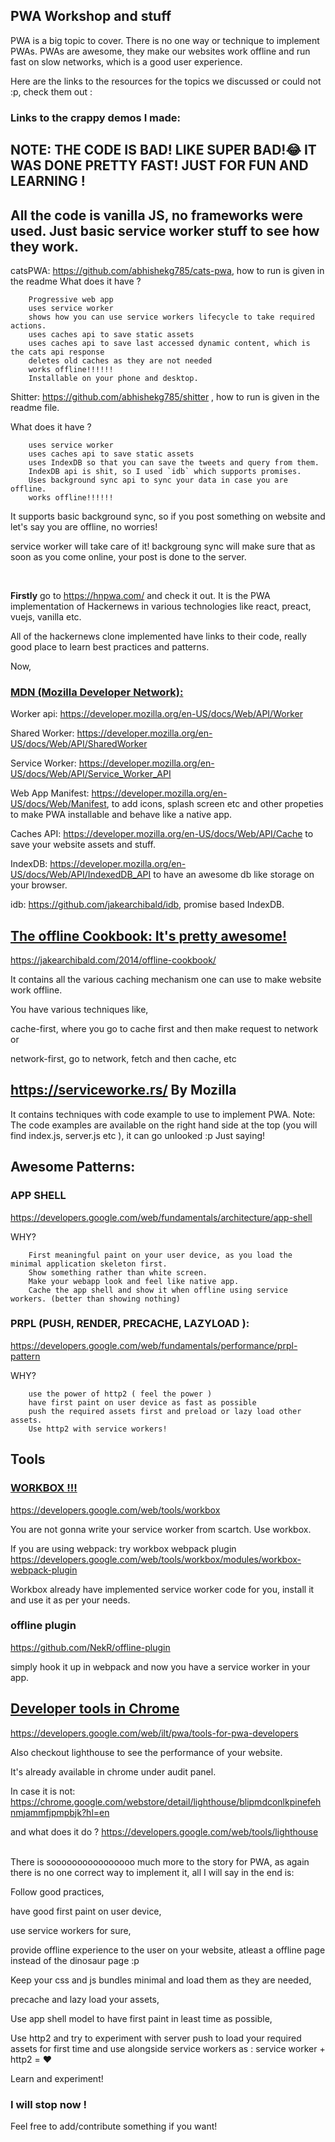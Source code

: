 ## PWA Workshop and stuff

PWA is a big topic to cover. There is no one way or technique to implement PWAs.
PWAs are awesome, they make our websites work offline and run fast on slow networks, which is a good user experience.

Here are the links to the resources for the topics we discussed or could not :p, check them out :

### Links to the crappy demos I made:

## NOTE: THE CODE IS BAD! LIKE SUPER BAD!😂 IT WAS DONE PRETTY FAST! JUST FOR FUN AND LEARNING !

## All the code is vanilla JS, no frameworks were used. Just basic service worker stuff to see how they work.

catsPWA: https://github.com/abhishekg785/cats-pwa, how to run is given in the readme
What does it have ?
```
    Progressive web app
    uses service worker
    shows how you can use service workers lifecycle to take required actions.
    uses caches api to save static assets
    uses caches api to save last accessed dynamic content, which is the cats api response
    deletes old caches as they are not needed
    works offline!!!!!!
    Installable on your phone and desktop.
```

Shitter: https://github.com/abhishekg785/shitter , how to run is given in the readme file.

What does it have ?
```
    uses service worker
    uses caches api to save static assets
    uses IndexDB so that you can save the tweets and query from them.
    IndexDB api is shit, so I used `idb` which supports promises.
    Uses background sync api to sync your data in case you are offline.
    works offline!!!!!!
```

It supports basic background sync, so if you post something on website and let's say you are offline, no worries!

service worker will take care of it! backgroung sync will make sure that as soon as you come online, your post is done to the server.

<br/>

<b>Firstly</b> go to https://hnpwa.com/ and check it out. It is the PWA implementation of Hackernews in various technologies like react, preact, vuejs, vanilla etc.

All of the hackernews clone implemented have links to their code, really good place to learn best practices and patterns.

Now,

### <ins>MDN (Mozilla Developer Network):</ins>

Worker api: https://developer.mozilla.org/en-US/docs/Web/API/Worker

Shared Worker: https://developer.mozilla.org/en-US/docs/Web/API/SharedWorker

Service Worker: https://developer.mozilla.org/en-US/docs/Web/API/Service_Worker_API

Web App Manifest: https://developer.mozilla.org/en-US/docs/Web/Manifest, to add icons, splash screen etc and other propeties to make PWA installable and behave like a native app.

Caches API: https://developer.mozilla.org/en-US/docs/Web/API/Cache to save your website assets and stuff.

IndexDB: https://developer.mozilla.org/en-US/docs/Web/API/IndexedDB_API to have an awesome db like storage on your browser.

idb: https://github.com/jakearchibald/idb, promise based IndexDB.

## <ins>The offline Cookbook: It's pretty awesome!</ins>
 https://jakearchibald.com/2014/offline-cookbook/

It contains all the various caching mechanism one can use to make website work offline.

You have various techniques like,

cache-first, where you go to cache first and then make request to network or

network-first, go to network, fetch and then cache, etc


## https://serviceworke.rs/ By Mozilla

It contains techniques with code example to use to implement PWA.
Note: The code examples are available on the right hand side at the top (you will find index.js, server.js etc ), it can go unlooked :p Just saying!

## Awesome Patterns:

### APP SHELL
https://developers.google.com/web/fundamentals/architecture/app-shell

WHY?
```
    First meaningful paint on your user device, as you load the minimal application skeleton first.
    Show something rather than white screen.
    Make your webapp look and feel like native app.
    Cache the app shell and show it when offline using service workers. (better than showing nothing)

```

### PRPL (PUSH, RENDER, PRECACHE, LAZYLOAD ):
https://developers.google.com/web/fundamentals/performance/prpl-pattern

WHY?
```
    use the power of http2 ( feel the power )
    have first paint on user device as fast as possible
    push the required assets first and preload or lazy load other assets.
    Use http2 with service workers!

```

## Tools
### <ins>WORKBOX !!!</ins>
https://developers.google.com/web/tools/workbox

You are not gonna write your service worker from scartch. Use workbox.

If you are using webpack: try workbox webpack plugin
https://developers.google.com/web/tools/workbox/modules/workbox-webpack-plugin

Workbox already have implemented service worker code for you, install it and use it as per your needs.

### offline plugin
https://github.com/NekR/offline-plugin

simply hook it up in webpack and now you have a service worker in your app.

## <ins>Developer tools in Chrome</ins>

https://developers.google.com/web/ilt/pwa/tools-for-pwa-developers

Also checkout lighthouse to see the performance of your website.

It's already available in chrome under audit panel.

In case it is not: https://chrome.google.com/webstore/detail/lighthouse/blipmdconlkpinefehnmjammfjpmpbjk?hl=en

and what does it do ? https://developers.google.com/web/tools/lighthouse

<br/>
There is soooooooooooooooo much more to the story for PWA, as again there is no one correct way to implement it, all I will say in the end is:

Follow good practices,

have good first paint on user device,

use service workers for sure,

provide offline experience to the user on your website, atleast a offline page instead of the dinosaur page :p

Keep your css and js bundles minimal and load them as they are needed,

precache and lazy load your assets,

Use app shell model to have first paint in least time as possible,

Use http2 and try to experiment with server push to load your required assets for first time and use alongside service workers as : service worker + http2 = ❤️

Learn and experiment!

### I will stop now !

Feel free to add/contribute something if you want!
